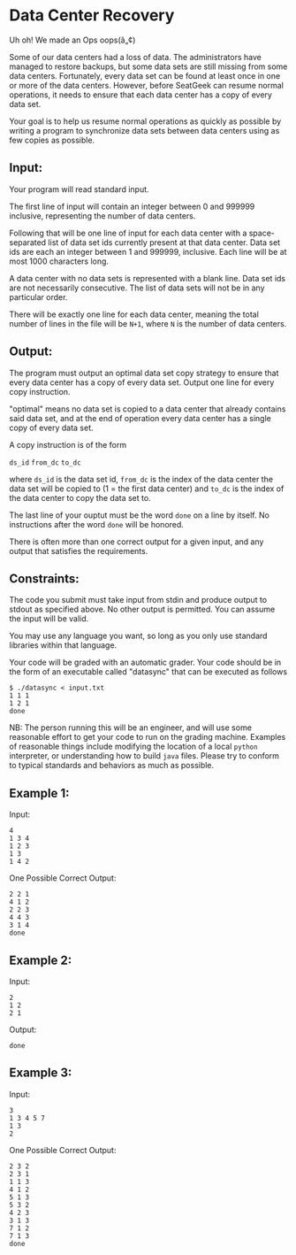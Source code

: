 # Data Center Recovery

Uh oh! We made an Ops oops(â„¢)

Some of our data centers had a loss of data. The
administrators have managed to restore backups, but some data sets are
still missing from some data centers. Fortunately, every data set can be
found at least once in one or more of the data centers. However, before
SeatGeek can resume normal operations, it needs to ensure that each data
center has a copy of every data set.

Your goal is to help us resume normal operations as quickly as
possible by writing a program to synchronize data sets between data
centers using as few copies as possible.
 
Input:
------
 
Your program will read standard input. 

The first line of input will contain an integer between 0 and 999999
inclusive, representing the number of data centers.
 
Following that will be one line of input for each data center with a
space-separated list of data set ids currently present at that data
center. Data set ids are each an integer between 1 and 999999, inclusive.
Each line will be at most 1000 characters long.
 
A data center with no data sets is represented with a blank line. Data
set ids are not necessarily consecutive. The list of data sets will not
be in any particular order. 

There will be exactly one line for each data center, meaning the total
number of lines in the file will be `N+1`, where `N` is the number of data
centers. 
 
 
Output:
-------
 
The program must output an optimal data set copy strategy to ensure that
every data center has a copy of every data set. Output one line for every
copy instruction.

"optimal" means no data set is copied to a data center that already contains
said data set, and at the end of operation every data center has a single
copy of every data set. 

A copy instruction is of the form

`ds_id` `from_dc` `to_dc`

where `ds_id` is the data set id, `from_dc` is the index of the data center
the data set will be copied to (1 = the first data center) and `to_dc` is the 
index of the data center to copy the data set to.
 
The last line of your ouptut must be the word `done` on a line by itself. No
instructions after the word `done` will be honored. 
 
There is often more than one correct output for a given input, and any
output that satisfies the requirements.
 
 
Constraints:
------------
 
The code you submit must take input from stdin and produce output to
stdout as specified above. No other output is permitted. You can
assume the input will be valid.

You may use any language you want, so long as you only use standard libraries
within that language. 

Your code will be graded with an automatic grader. Your code should be
in the form of an executable called "datasync" that can be executed as follows

```
$ ./datasync < input.txt
1 1 1
1 2 1
done
```

NB: The person running this will be an engineer, and will use some reasonable effort
to get your code to run on the grading machine. Examples of reasonable things include
modifying the location of a local `python` interpreter, or understanding how to build
`java` files. Please try to conform to typical standards and behaviors as much as possible.
 
Example 1:
----------
Input:
 
```
4
1 3 4
1 2 3
1 3
1 4 2
```
 
One Possible Correct Output:
 
```
2 2 1
4 1 2
2 2 3
4 4 3
3 1 4
done
```
 
 
Example 2:
----------
Input:
 
```
2
1 2
2 1
```
 
Output:
 
```
done
``` 
 
Example 3:
----------
Input:
 
```
3
1 3 4 5 7
1 3
2
```
 
One Possible Correct Output:
 
```
2 3 2
2 3 1
1 1 3
4 1 2
5 1 3
5 3 2
4 2 3
3 1 3
7 1 2
7 1 3
done
```